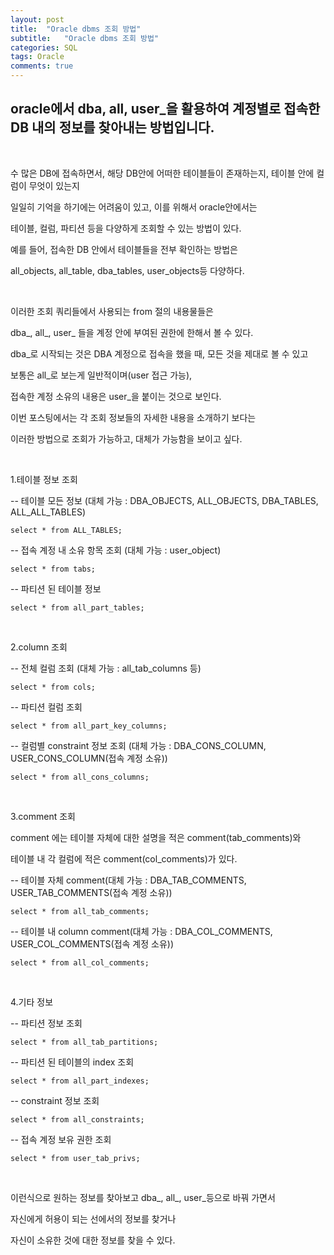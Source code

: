 ```yaml
---
layout: post
title:  "Oracle dbms 조회 방법"
subtitle:   "Oracle dbms 조회 방법"
categories: SQL
tags: Oracle
comments: true
---
```


## oracle에서 dba, all, user_을 활용하여 계정별로 접속한 DB 내의 정보를 찾아내는 방법입니다.

<br/>

수 많은 DB에 접속하면서, 해당 DB안에 어떠한 테이블들이 존재하는지, 테이블 안에 컬럼이 무엇이 있는지

일일히 기억을 하기에는 어려움이 있고, 이를 위해서 oracle안에서는

테이블, 컬럼, 파티션 등을 다양하게 조회할 수 있는 방법이 있다.

예를 들어, 접속한 DB 안에서 테이블들을 전부 확인하는 방법은

all_objects, all_table, dba_tables, user_objects등 다양하다.

<br/>

이러한 조회 쿼리들에서 사용되는 from 절의 내용물들은

dba_, all_, user_ 들을 계정 안에 부여된 권한에 한해서 볼 수 있다.

dba_로 시작되는 것은 DBA 계정으로 접속을 했을 때, 모든 것을 제대로 볼 수 있고

보통은 all_로 보는게 일반적이며(user 접근 가능), 

접속한 계정 소유의 내용은 user_을 붙이는 것으로 보인다.

이번 포스팅에서는 각 조회 정보들의 자세한 내용을 소개하기 보다는

이러한 방법으로 조회가 가능하고, 대체가 가능함을 보이고 싶다.

<br/>

1.테이블 정보 조회

-\- 테이블 모든 정보 (대체 가능 : DBA_OBJECTS, ALL_OBJECTS, DBA_TABLES, ALL_ALL_TABLES)

    select * from ALL_TABLES; 

-\- 접속 계정 내 소유 항목 조회 (대체 가능 : user_object)

    select * from tabs;

-\- 파티션 된 테이블 정보

    select * from all_part_tables;

<br/>

2.column 조회

-\- 전체 컬럼 조회 (대체 가능 : all_tab_columns 등)

    select * from cols;

-\- 파티션 컬럼 조회

    select * from all_part_key_columns;

-\- 컬럼별 constraint 정보 조회 (대체 가능 : DBA_CONS_COLUMN, USER_CONS_COLUMN(접속 계정 소유))

    select * from all_cons_columns;

<br/>

3.comment 조회

comment 에는 테이블 자체에 대한 설명을 적은 comment(tab_comments)와

테이블 내 각 컬럼에 적은 comment(col_comments)가 있다. 

-\- 테이블 자체 comment(대체 가능 : DBA_TAB_COMMENTS, USER_TAB_COMMENTS(접속 계정 소유))

    select * from all_tab_comments;

-\- 테이블 내 column comment(대체 가능 : DBA_COL_COMMENTS, USER_COL_COMMENTS(접속 계정 소유))

    select * from all_col_comments;

<br/>

4.기타 정보

-\- 파티션 정보 조회

    select * from all_tab_partitions;

-\- 파티션 된 테이블의 index 조회

    select * from all_part_indexes;

-\- constraint 정보 조회

    select * from all_constraints;

-\- 접속 계정 보유 권한 조회

    select * from user_tab_privs;

<br/>

이런식으로 원하는 정보를 찾아보고 dba_, all_, user_등으로 바꿔 가면서

자신에게 허용이 되는 선에서의 정보를 찾거나

자신이 소유한 것에 대한 정보를 찾을 수 있다.